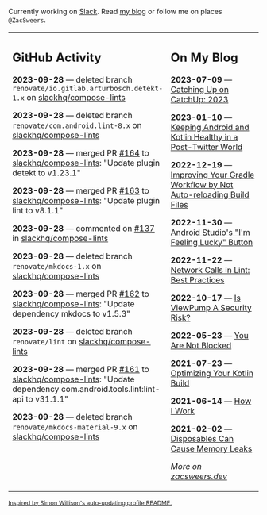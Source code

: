 Currently working on [Slack](https://slack.com/). Read [my blog](https://zacsweers.dev/) or follow me on places `@ZacSweers`.

<table><tr><td valign="top" width="60%">

## GitHub Activity
<!-- githubActivity starts -->
**2023-09-28** — deleted branch `renovate/io.gitlab.arturbosch.detekt-1.x` on [slackhq/compose-lints](https://github.com/slackhq/compose-lints)

**2023-09-28** — deleted branch `renovate/com.android.lint-8.x` on [slackhq/compose-lints](https://github.com/slackhq/compose-lints)

**2023-09-28** — merged PR [#164](https://github.com/slackhq/compose-lints/pull/164) to [slackhq/compose-lints](https://github.com/slackhq/compose-lints): "Update plugin detekt to v1.23.1"

**2023-09-28** — merged PR [#163](https://github.com/slackhq/compose-lints/pull/163) to [slackhq/compose-lints](https://github.com/slackhq/compose-lints): "Update plugin lint to v8.1.1"

**2023-09-28** — commented on [#137](https://github.com/slackhq/compose-lints/issues/137#issuecomment-1739813685) in [slackhq/compose-lints](https://github.com/slackhq/compose-lints)

**2023-09-28** — deleted branch `renovate/mkdocs-1.x` on [slackhq/compose-lints](https://github.com/slackhq/compose-lints)

**2023-09-28** — merged PR [#162](https://github.com/slackhq/compose-lints/pull/162) to [slackhq/compose-lints](https://github.com/slackhq/compose-lints): "Update dependency mkdocs to v1.5.3"

**2023-09-28** — deleted branch `renovate/lint` on [slackhq/compose-lints](https://github.com/slackhq/compose-lints)

**2023-09-28** — merged PR [#161](https://github.com/slackhq/compose-lints/pull/161) to [slackhq/compose-lints](https://github.com/slackhq/compose-lints): "Update dependency com.android.tools.lint:lint-api to v31.1.1"

**2023-09-28** — deleted branch `renovate/mkdocs-material-9.x` on [slackhq/compose-lints](https://github.com/slackhq/compose-lints)
<!-- githubActivity ends -->
</td><td valign="top" width="40%">

## On My Blog
<!-- blog starts -->
**2023-07-09** — [Catching Up on CatchUp: 2023](https://www.zacsweers.dev/catching-up-on-catchup-2023/)

**2023-01-10** — [Keeping Android and Kotlin Healthy in a Post-Twitter World](https://www.zacsweers.dev/keeping-android-healthy/)

**2022-12-19** — [Improving Your Gradle Workflow by Not Auto-reloading Build Files](https://www.zacsweers.dev/improving-your-workflow-by-not-auto-reloading-build-files/)

**2022-11-30** — [Android Studio's "I'm Feeling Lucky" Button](https://www.zacsweers.dev/android-studios-im-feeling-lucky-button/)

**2022-11-22** — [Network Calls in Lint: Best Practices](https://www.zacsweers.dev/network-calls-in-lint-best-practices/)

**2022-10-17** — [Is ViewPump A Security Risk?](https://www.zacsweers.dev/is-viewpump-a-security-risk/)

**2022-05-23** — [You Are Not Blocked](https://www.zacsweers.dev/you-are-not-blocked/)

**2021-07-23** — [Optimizing Your Kotlin Build](https://www.zacsweers.dev/optimizing-your-kotlin-build/)

**2021-06-14** — [How I Work](https://www.zacsweers.dev/how-i-work/)

**2021-02-02** — [Disposables Can Cause Memory Leaks](https://www.zacsweers.dev/disposables-can-cause-memory-leaks/)
<!-- blog ends -->
_More on [zacsweers.dev](https://zacsweers.dev/)_
</td></tr></table>

<sub><a href="https://simonwillison.net/2020/Jul/10/self-updating-profile-readme/">Inspired by Simon Willison's auto-updating profile README.</a></sub>